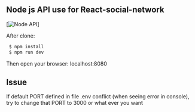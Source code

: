 ## Node js API use for React-social-network

[![Node API](https://csharpcorner-mindcrackerinc.netdna-ssl.com/article/creating-simple-api-in-node-js/Images/image001.png)]

After clone: 
```sh
 $ npm install
 $ npm run dev
 ```
Then open your browser: localhost:8080
## Issue
If default PORT defined in file .env conflict (when seeing error in console), try to change that PORT to 3000 or what ever you want

